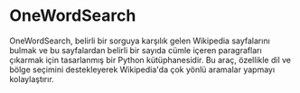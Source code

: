 # OneWordSearch
OneWordSearch, belirli bir sorguya karşılık gelen Wikipedia sayfalarını bulmak ve bu sayfalardan belirli bir sayıda cümle içeren paragrafları çıkarmak için tasarlanmış bir Python kütüphanesidir. Bu araç, özellikle dil ve bölge seçimini destekleyerek Wikipedia'da çok yönlü aramalar yapmayı kolaylaştırır.
